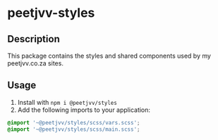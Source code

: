 # peetjvv-styles

## Description

This package contains the styles and shared components used by my peetjvv.co.za sites.

## Usage

1. Install with `npm i @peetjvv/styles`
2. Add the following imports to your application:

```scss
@import '~@peetjvv/styles/scss/vars.scss';
@import '~@peetjvv/styles/scss/main.scss';
```

